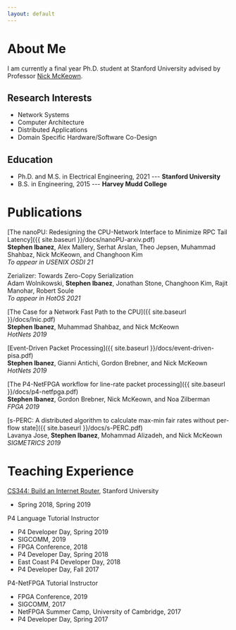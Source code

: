 ```yaml
---
layout: default
---
```


# About Me

I am currently a final year Ph.D. student at Stanford University advised by Professor [Nick McKeown](http://yuba.stanford.edu/~nickm/).

## Research Interests

* Network Systems
* Computer Architecture
* Distributed Applications
* Domain Specific Hardware/Software Co-Design

## Education

* Ph.D. and M.S. in Electrical Engineering, 2021 --- **Stanford University**
* B.S. in Engineering, 2015 --- **Harvey Mudd College**

# Publications

[The nanoPU: Redesigning the CPU-Network Interface to Minimize RPC Tail Latency]({{ site.baseurl }}/docs/nanoPU-arxiv.pdf)  
**Stephen Ibanez**, Alex Mallery, Serhat Arslan, Theo Jepsen, Muhammad Shahbaz, Nick McKeown, and Changhoon Kim  
*To appear in USENIX OSDI 21*

Zerializer: Towards Zero-Copy Serialization  
Adam Wolnikowski, **Stephen Ibanez**, Jonathan Stone, Changhoon Kim, Rajit Manohar, Robert Soule  
*To appear in HotOS 2021*

[The Case for a Network Fast Path to the CPU]({{ site.baseurl }}/docs/lnic.pdf)  
**Stephen Ibanez**, Muhammad Shahbaz, and Nick McKeown  
*HotNets 2019*

[Event-Driven Packet Processing]({{ site.baseurl }}/docs/event-driven-pisa.pdf)  
**Stephen Ibanez**, Gianni Antichi, Gordon Brebner, and Nick McKeown  
*HotNets 2019*

[The P4-NetFPGA workflow for line-rate packet processing]({{ site.baseurl }}/docs/p4-netfpga.pdf)  
**Stephen Ibanez**, Gordon Brebner, Nick McKeown, and Noa Zilberman  
*FPGA 2019*

[s-PERC: A distributed algorithm to calculate max-min fair rates without per-flow state]({{ site.baseurl }}/docs/s-PERC.pdf)  
Lavanya Jose, **Stephen Ibanez**, Mohammad Alizadeh, and Nick McKeown  
*SIGMETRICS 2019*

# Teaching Experience

[CS344: Build an Internet Router](https://cs344-stanford.github.io/), Stanford University
* Spring 2018, Spring 2019

P4 Language Tutorial Instructor
* P4 Developer Day, Spring 2019
* SIGCOMM, 2019
* FPGA Conference, 2018
* P4 Developer Day, Spring 2018
* East Coast P4 Developer Day, 2018
* P4 Developer Day, Fall 2017

P4-NetFPGA Tutorial Instructor
* FPGA Conference, 2019
* SIGCOMM, 2017
* NetFPGA Summer Camp, University of Cambridge, 2017
* P4 Developer Day, Spring 2017
